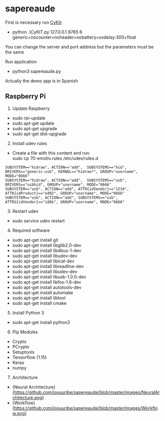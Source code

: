 # sapereaude

First is necessary run [CyKit](https://github.com/CymatiCorp/CyKit):

- python .\CyKIT.py 127.0.0.1 8765 6 generic+nocounter+noheader+nobattery+ovdelay:300+float

You can change the server and port address but the parameters must be the same

Run application

- python3 sapereaude.py

Actually the demo app is in Spanish

## Raspberry Pi

1. Update Raspberry
- sudo rpi-update
- sudo apt-get update
- sudo apt-get upgrade
- sudo apt-get dist-upgrade

2. Install udev rules
- Create a file with this content and run:  
sudo cp 70-emotiv.rules /etc/udev/rules.d
```
SUBSYSTEM=="hidraw", ACTION=="add",  SUBSYSTEMS=="hid", DRIVERS=="generic-usb", KERNEL=="hidraw*", GROUP="username", MODE="0666"
SUBSYSTEM=="hidraw", ACTION=="add",  SUBSYSTEMS=="usb", DRIVERS=="usbhid", GROUP="username", MODE="0666"
SUBSYSTEM=="usb", ACTION=="add", ATTR{idVendor}=="1234", ATTR{idProduct}=="ed02", GROUP="username", MODE="0666"
SUBSYSTEM=="usb", ACTION=="add", SUBSYSTEMS=="usb", ATTRS{idVendor}=="1d6b", GROUP="username", MODE="0666"
```

3. Restart udev
- sudo service udev restart

4. Required software
- sudo apt-get install git
- sudo apt-get install libglib2.0-dev
- sudo apt-get install libdbus-1-dev
- sudo apt-get install libudev-dev
- sudo apt-get install libical-dev
- sudo apt-get install libreadline-dev
- sudo apt-get install libudev-dev
- sudo apt-get install libusb-1.0.0-dev
- sudo apt-get install libfox-1.6-dev
- sudo apt-get install autotools-dev
- sudo apt-get install automake
- sudo apt-get install libtool
- sudo apt-get install cmake

5. Install Python 3
- sudo apt-get install python3

6. Pip Modules
- Crypto
- PCrypto
- Setuptools
- Tensorflow (1.15)
- Keras
- numpy

7. Architecture
- (Neural Architecture)[https://github.com/josuuribe/sapereaude/blob/master/images/NeuralArchitecture.png]
- (Workflow)[https://github.com/josuuribe/sapereaude/blob/master/images/Workflow.png]
